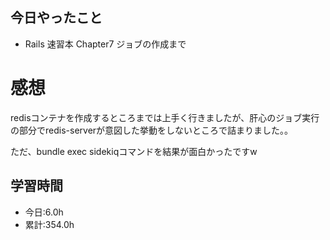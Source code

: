 ## 今日やったこと
- Rails 速習本 Chapter7 ジョブの作成まで
 
# 感想
redisコンテナを作成するところまでは上手く行きましたが、肝心のジョブ実行の部分でredis-serverが意図した挙動をしないところで詰まりました。。

ただ、bundle exec sidekiqコマンドを結果が面白かったですw

## 学習時間
- 今日:6.0h
- 累計:354.0h
